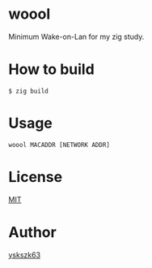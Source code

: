 # woool

Minimum Wake-on-Lan for my zig study.

# How to build

```
$ zig build
```

# Usage

```
woool MACADDR [NETWORK ADDR]
```

# License

[MIT](LICENSE)

# Author

[yskszk63](https://github.com/yskszk63)
